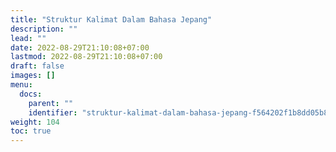 ```yaml
---
title: "Struktur Kalimat Dalam Bahasa Jepang"
description: ""
lead: ""
date: 2022-08-29T21:10:08+07:00
lastmod: 2022-08-29T21:10:08+07:00
draft: false
images: []
menu:
  docs:
    parent: ""
    identifier: "struktur-kalimat-dalam-bahasa-jepang-f564202f1b8dd05b8dfe28241b196d33"
weight: 104
toc: true
---
```

